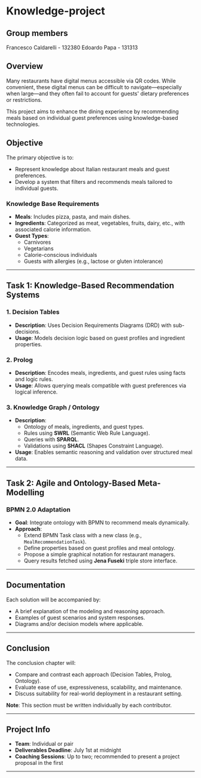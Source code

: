 # Knowledge-project

## Group members 
Francesco Caldarelli - 132380 
Edoardo Papa - 131313

## Overview

Many restaurants have digital menus accessible via QR codes. While convenient, these digital menus can be difficult to navigate—especially when large—and they often fail to account for guests' dietary preferences or restrictions. 

This project aims to enhance the dining experience by recommending meals based on individual guest preferences using knowledge-based technologies.

## Objective

The primary objective is to:
- Represent knowledge about Italian restaurant meals and guest preferences.
- Develop a system that filters and recommends meals tailored to individual guests.

### Knowledge Base Requirements

- **Meals**: Includes pizza, pasta, and main dishes.
- **Ingredients**: Categorized as meat, vegetables, fruits, dairy, etc., with associated calorie information.
- **Guest Types**: 
  - Carnivores
  - Vegetarians
  - Calorie-conscious individuals
  - Guests with allergies (e.g., lactose or gluten intolerance)

---

## Task 1: Knowledge-Based Recommendation Systems

### 1. Decision Tables

- **Description**: Uses Decision Requirements Diagrams (DRD) with sub-decisions.
- **Usage**: Models decision logic based on guest profiles and ingredient properties.

### 2. Prolog

- **Description**: Encodes meals, ingredients, and guest rules using facts and logic rules.
- **Usage**: Allows querying meals compatible with guest preferences via logical inference.

### 3. Knowledge Graph / Ontology

- **Description**: 
  - Ontology of meals, ingredients, and guest types.
  - Rules using **SWRL** (Semantic Web Rule Language).
  - Queries with **SPARQL**.
  - Validations using **SHACL** (Shapes Constraint Language).
- **Usage**: Enables semantic reasoning and validation over structured meal data.

---

## Task 2: Agile and Ontology-Based Meta-Modelling

### BPMN 2.0 Adaptation

- **Goal**: Integrate ontology with BPMN to recommend meals dynamically.
- **Approach**: 
  - Extend BPMN Task class with a new class (e.g., `MealRecommendationTask`).
  - Define properties based on guest profiles and meal ontology.
  - Propose a simple graphical notation for restaurant managers.
  - Query results fetched using **Jena Fuseki** triple store interface.

---

## Documentation

Each solution will be accompanied by:

- A brief explanation of the modeling and reasoning approach.
- Examples of guest scenarios and system responses.
- Diagrams and/or decision models where applicable.

---

## Conclusion

The conclusion chapter will:
- Compare and contrast each approach (Decision Tables, Prolog, Ontology).
- Evaluate ease of use, expressiveness, scalability, and maintenance.
- Discuss suitability for real-world deployment in a restaurant setting.

**Note**: This section must be written individually by each contributor.

---

## Project Info

- **Team**: Individual or pair
- **Deliverables Deadline**: July 1st at midnight
- **Coaching Sessions**: Up to two; recommended to present a project proposal in the first

---
